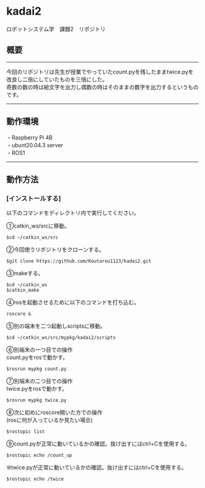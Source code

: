 # kadai2
ロボットシステム学　課題2　リポジトリ
## 概要
---
今回のリポジトリは先生が授業でやっていたcount.pyを残したままtwice.pyを改良し二倍にしていたものを三倍にした。  
奇数の数の時は絵文字を出力し偶数の時はそのままの数字を出力するというものです。

---
## 動作環境  
・Raspberry Pi 4B  
・ubunt20.04.3 server  
・ROS1  

---
## 動作方法  
### [インストールする]  
以下のコマンドをディレクトリ内で実行してください。  

①catkin_ws/srcに移動。  
```  
$cd ~/catkin_ws/src  
```  
  
  
②今回使うリポジトリをクローンする。  
```  
$git clone https://github.com/Koutarou1123/kadai2.git  
```  
  
  
③makeする。  
```  
$cd ~/catkin_ws  
$catkin_make  
```  
  
  
④rosを起動させるために以下のコマンドを打ち込む。  
```  
roscore &  
```  
  
  
⑤別の端末を二つ起動しscriptsに移動。
```  
$cd ~/catkin_ws/src/mypkg/kadai2/scripts  
```  
  
  
⑥別端末の一つ目での操作  
count.pyをrosで動かす。  
```  
$rosrun mypkg count.py  
```  
  
  
⑦別端末の二つ目での操作  
twice.pyをrosで動かす。  
```  
$rosrun mypkg twice.py  
```  
  
  
⑧次に初めにroscore開いた方での操作  
(rosに何が入っているか見たい場合)  
```  
$rostopic list  
```  


⑨count.pyが正常に動いているかの確認。抜け出すにはctrl+Cを使用する。   
```  
$rostopic echo /count_up  
```  

  
⑩twice.pyが正常に動いているかの確認。抜け出すにはctrl+Cを使用する。  
```  
$rostopic echo /twice  
```  
  
  
  




















